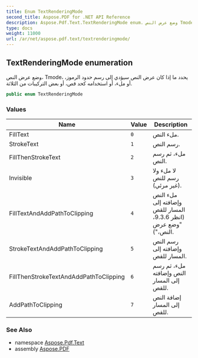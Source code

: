 ```yaml
---
title: Enum TextRenderingMode
second_title: Aspose.PDF for .NET API Reference
description: Aspose.Pdf.Text.TextRenderingMode enum. وضع عرض النص Tmode يحدد ما إذا كان عرض النص سيؤدي إلى رسم حدود الرموز، أو ملء، أو استخدامه كحد قص، أو بعض التركيبات من الثلاثة.
type: docs
weight: 11000
url: /ar/net/aspose.pdf.text/textrenderingmode/
---
```

## TextRenderingMode enumeration

وضع عرض النص، Tmode، يحدد ما إذا كان عرض النص سيؤدي إلى رسم حدود الرموز، أو ملء، أو استخدامه كحد قص، أو بعض التركيبات من الثلاثة.

```csharp
public enum TextRenderingMode
```

### Values

| Name | Value | Description |
| --- | --- | --- |
| FillText | `0` | ملء النص. |
| StrokeText | `1` | رسم النص. |
| FillThenStrokeText | `2` | ملء، ثم رسم النص. |
| Invisible | `3` | لا ملء ولا رسم للنص (غير مرئي). |
| FillTextAndAddPathToClipping | `4` | ملء النص وإضافته إلى المسار للقص (انظر 9.3.6، "وضع عرض النص،"). |
| StrokeTextAndAddPathToClipping | `5` | رسم النص وإضافته إلى المسار للقص. |
| FillThenStrokeTextAndAddPathToClipping | `6` | ملء، ثم رسم النص وإضافته إلى المسار للقص. |
| AddPathToClipping | `7` | إضافة النص إلى المسار للقص. |

### See Also

* namespace [Aspose.Pdf.Text](../../aspose.pdf.text/)
* assembly [Aspose.PDF](../../)